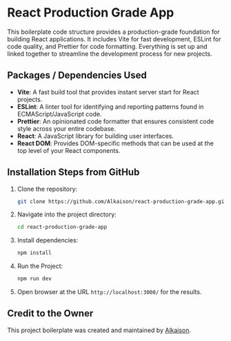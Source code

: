 # React Production Grade App

This boilerplate code structure provides a production-grade foundation for building React applications. It includes Vite for fast development, ESLint for code quality, and Prettier for code formatting. Everything is set up and linked together to streamline the development process for new projects.

## Packages / Dependencies Used

- **Vite**: A fast build tool that provides instant server start for React projects.
- **ESLint**: A linter tool for identifying and reporting patterns found in ECMAScript/JavaScript code.
- **Prettier**: An opinionated code formatter that ensures consistent code style across your entire codebase.
- **React**: A JavaScript library for building user interfaces.
- **React DOM**: Provides DOM-specific methods that can be used at the top level of your React components.

## Installation Steps from GitHub

1. Clone the repository:
   ```bash
   git clone https://github.com/Alkaison/react-production-grade-app.git
   ```
2. Navigate into the project directory:
   ```bash
   cd react-production-grade-app
   ```
3. Install dependencies:

   ```bash
   npm install
   ```

4. Run the Project:

   ```bash
   npm run dev
   ```

5. Open browser at the URL `http://localhost:3000/` for the results.

## Credit to the Owner

This project boilerplate was created and maintained by [Alkaison](https://github.com/Alkaison).
